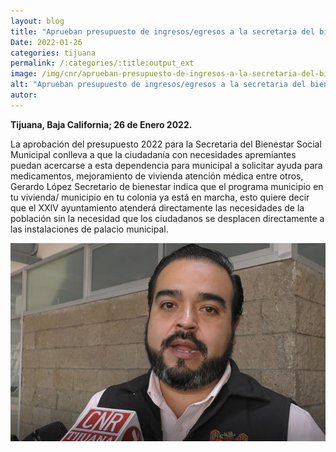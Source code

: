 ```yaml
---
layout: blog
title: "Aprueban presupuesto de ingresos/egresos a la secretaria del bienestar"
Date: 2022-01-26
categories: tijuana
permalink: /:categories/:title:output_ext
image: /img/cnr/aprueban-presupuesto-de-ingresos-a-la-secretaria-del-bienestar.png
alt: "Aprueban presupuesto de ingresos/egresos a la secretaria del bienestar"
autor:
---
```


**Tijuana, Baja California; 26 de Enero 2022.** 

La aprobación del presupuesto 2022 para la Secretaria del Bienestar Social Municipal conlleva a que la ciudadanía con necesidades apremiantes puedan acercarse a esta dependencia para municipal a solicitar ayuda para medicamentos, mejoramiento de vivienda atención médica entre otros, Gerardo López Secretario de bienestar indica que el programa municipio en tu vivienda/ municipio en tu colonia ya está en marcha, esto quiere decir que el XXIV ayuntamiento atenderá directamente las necesidades de la población sin la necesidad que los ciudadanos se desplacen directamente a las instalaciones de palacio municipal.

<div id="carouselExampleSlidesOnly" class="carousel slide" data-ride="carousel">
  <div class="carousel-inner">
    <div class="carousel-item active">
       <img class="d-block w-100" src="/img/cnr/aprueban-presupuesto-de-ingresos-a-la-secretaria-del-bienestar.png" loading="lazy"  alt="Aprueban presupuesto de ingresos/egresos a la secretaria del bienestar">
    </div>
  </div>
</div>